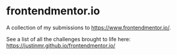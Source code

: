 # frontendmentor.io

A collection of my submissions to https://www.frontendmentor.io/.

See a list of all the challenges brought to life here: https://justinmr.github.io/frontendmentor.io/
